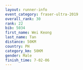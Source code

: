 ```yaml
---
layout: runner-info 
event_category: fraser-ultra-2019 
overall_rank: 30
rank: 22
bib: 5034
first_name: Wei Keong
last_name: Tan
distance: 50KM
country: PH
category_km: 50KM
gender: Male
finish_time: 7-02-06
---
```

